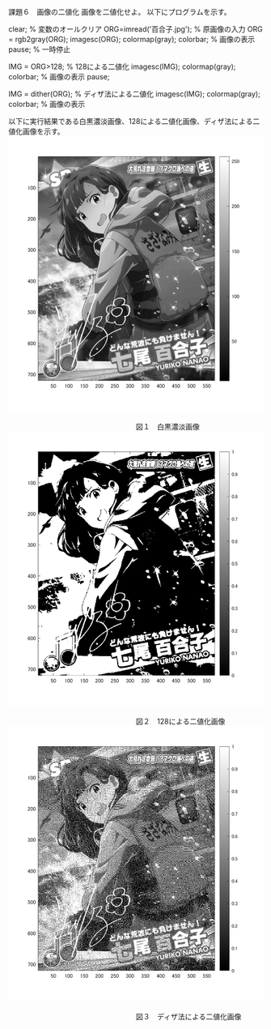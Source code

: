 課題６　画像の二値化
画像を二値化せよ。
以下にプログラムを示す。


clear; % 変数のオールクリア
ORG=imread('百合子.jpg'); % 原画像の入力
ORG = rgb2gray(ORG);
imagesc(ORG); colormap(gray); colorbar; % 画像の表示
pause; % 一時停止


IMG = ORG>128; % 128による二値化
imagesc(IMG); colormap(gray); colorbar; % 画像の表示
pause;

IMG = dither(ORG); % ディザ法による二値化
imagesc(IMG); colormap(gray); colorbar; % 画像の表示

以下に実行結果である白黒濃淡画像、128による二値化画像、ディザ法による二値化画像を示す。
![原画像](https://github.com/Tomoyuki-Soma/lecture_image_processing/blob/master/kadai6/Image0.png)<br>  
　　　　　　　　　　　　　　　　　　図１　白黒濃淡画像<br>
![原画像](https://github.com/Tomoyuki-Soma/lecture_image_processing/blob/master/kadai6/Image1.png)<br>  
　　　　　　　　　　　　　　　　　　図２　128による二値化画像<br>
![原画像](https://github.com/Tomoyuki-Soma/lecture_image_processing/blob/master/kadai6/Image2.png)<br>  
　　　　　　　　　　　　　　　　　　図３　ディザ法による二値化画像<br>

